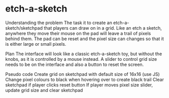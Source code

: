 # etch-a-sketch

Understanding the problem
The task it to create an etch-a-sketch/sketchpad that players can draw on in a grid. Like an etch a sketch, anywhere they move their mouse on the pad will leave a trail of pixels behind them. The pad can be reset and the pixel size can changes so that it is either large or small pixels. 

Plan
The interface will look like a classic etch-a-sketch toy, but without the knobs, as it is controlled by a mouse instead. A slider to control grid size needs to be on the interface and also a button to reset the screen.

Pseudo code
Create grid on sketchpad with default size of 16x16 (use JS)
Change pixel colours to black when hovering over to create black trail
Clear sketchpad if player clicks reset button
If player moves pixel size slider, update grid size and clear sketchpad

